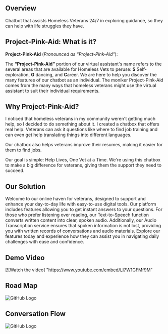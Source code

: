 
## Overview

Chatbot that assists Homeless Veterans 24/7 in exploring guidance, so they can help with life struggles they have. 

## Project-Pink-Aid: What is it?

**Project-Pink-Aid** (*Pronounced as “Project-Pink-Aid”*):

The **“Project-Pink-Aid”** portion of our virtual assistant's name refers to the several areas that are available for Homeless Vets to peruse: **S** Self-exploration, **G** dancing, and **C**areer. We are here to help you discover the many features of our chatbot as an individual. The moniker Project-Pink-Aid comes from the many ways that homeless veterans might use the virtual assistant to suit their individual requirements.


## Why Project-Pink-Aid? 

I noticed that homeless veterans in my community weren't getting much help, so I decided to do something about it. I created a chatbox that offers real help. Veterans can ask it questions like where to find job training and can even get help translating things into different languages.

Our chatbox also helps veterans improve their resumes, making it easier for them to find jobs.

Our goal is simple: Help Lives, One Vet at a Time. We're using this chatbox to make a big difference for veterans, giving them the support they need to succeed.

## Our Solution

Welcome to our online haven for veterans, designed to support and enhance your day-to-day life with easy-to-use digital tools. Our platform includes features allowing you to get instant answers to your questions. For those who prefer listening over reading, our Text-to-Speech function converts written content into clear, spoken audio. Additionally, our Audio Transcription service ensures that spoken information is not lost, providing you with written records of conversations and audio materials. Explore our features today and experience how they can assist you in navigating daily challenges with ease and confidence.

## Demo Video

[![Watch the video]
"https://www.youtube.com/embed/LI7W1GFMf9M"

## Road Map
![GitHub Logo](/roadmap.jpg) 

## Conversation Flow

![GitHub Logo](/ConversationFlow.png) 

<!--
[![IMAGE ALT TEXT HERE](/CASExplorer.png)](https://youtu.be/Sa3w50Kn6TY)
-->
